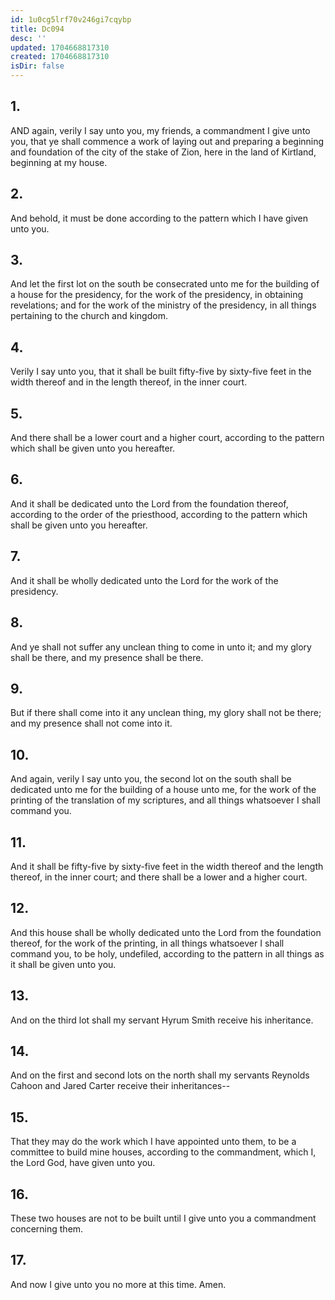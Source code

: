 ```yaml
---
id: 1u0cg5lrf70v246gi7cqybp
title: Dc094
desc: ''
updated: 1704668817310
created: 1704668817310
isDir: false
---
```

## 1.
AND again, verily I say unto you, my friends, a commandment I give unto you, that ye shall commence a work of laying out and preparing a beginning and foundation of the city of the stake of Zion, here in the land of Kirtland, beginning at my house.
## 2.
And behold, it must be done according to the pattern which I have given unto you.
## 3.
And let the first lot on the south be consecrated unto me for the building of a house for the presidency, for the work of the presidency, in obtaining revelations; and for the work of the ministry of the presidency, in all things pertaining to the church and kingdom.
## 4.
Verily I say unto you, that it shall be built fifty-five by sixty-five feet in the width thereof and in the length thereof, in the inner court.
## 5.
And there shall be a lower court and a higher court, according to the pattern which shall be given unto you hereafter.
## 6.
And it shall be dedicated unto the Lord from the foundation thereof, according to the order of the priesthood, according to the pattern which shall be given unto you hereafter.
## 7.
And it shall be wholly dedicated unto the Lord for the work of the presidency.
## 8.
And ye shall not suffer any unclean thing to come in unto it; and my glory shall be there, and my presence shall be there.
## 9.
But if there shall come into it any unclean thing, my glory shall not be there; and my presence shall not come into it.
## 10.
And again, verily I say unto you, the second lot on the south shall be dedicated unto me for the building of a house unto me, for the work of the printing of the translation of my scriptures, and all things whatsoever I shall command you.
## 11.
And it shall be fifty-five by sixty-five feet in the width thereof and the length thereof, in the inner court; and there shall be a lower and a higher court.
## 12.
And this house shall be wholly dedicated unto the Lord from the foundation thereof, for the work of the printing, in all things whatsoever I shall command you, to be holy, undefiled, according to the pattern in all things as it shall be given unto you.
## 13.
And on the third lot shall my servant Hyrum Smith receive his inheritance.
## 14.
And on the first and second lots on the north shall my servants Reynolds Cahoon and Jared Carter receive their inheritances--
## 15.
That they may do the work which I have appointed unto them, to be a committee to build mine houses, according to the commandment, which I, the Lord God, have given unto you.
## 16.
These two houses are not to be built until I give unto you a commandment concerning them.
## 17.
And now I give unto you no more at this time. Amen.
